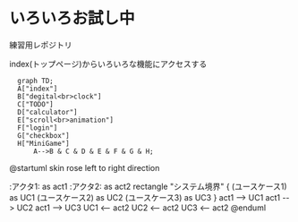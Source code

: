 # いろいろお試し中
練習用レポジトリ

index(トップページ)からいろいろな機能にアクセスする
```mermaid
  graph TD;
  A["index"]
  B["degital<br>clock"]
  C["TODO"]
  D["calculator"]
  E["scroll<br>animation"]
  F["login"]
  G["checkbox"]
  H["MiniGame"]
      A-->B & C & D & E & F & G & H;
```
@startuml
skin rose
left to right direction

:アクタ1: as act1
:アクタ2: as act2
rectangle "システム境界" {
	(ユースケース1) as UC1
	(ユースケース2) as UC2
	(ユースケース3) as UC3
}
act1 --> UC1
act1 --> UC2
act1 --> UC3
UC1 <-- act2
UC2 <-- act2
UC3 <-- act2
@enduml
